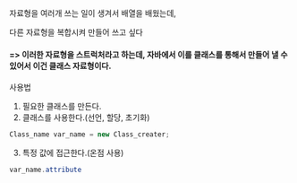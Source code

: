 자료형을 여러개 쓰는 일이 생겨서 배열을 배웠는데,

다른 자료형을 복합시켜 만들어 쓰고 싶다

#### => 이러한 자료형을 스트럭처라고 하는데, 자바에서 이를 클래스를 통해서 만들어 낼 수 있어서 이건 클래스 자료형이다.


사용법
1. 필요한 클래스를 만든다.
2. 클래스를 사용한다.(선언, 할당, 초기화)
```java
Class_name var_name = new Class_creater;
```
3. 특정 값에 접근한다.(온점 사용)
```java
var_name.attribute
```

